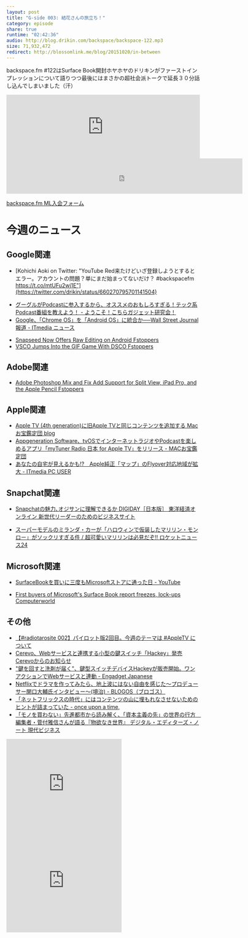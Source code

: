 ```yaml
---
layout: post
title: "G-side 003: 結花さんの旅立ち！"
category: episode
share: true
runtime: "02:42:36"
audio: http://blog.drikin.com/backspace/backspace-122.mp3
size: 71,932,472
redirect: http://blossomlink.me/blog/20151020/in-between
---
```


backspace.fm #122はSurface Book開封ホヤホヤのドリキンがファーストインプレッションについて語りつつ最後にはまさかの超社会派トークで延長３０分話し込んでしまいました（汗）

<iframe width="100%" height="166" scrolling="no" frameborder="no" src="https://w.soundcloud.com/player/?url=https%3A//api.soundcloud.com/tracks/230944512&amp;color=ff5500&amp;auto_play=false&amp;hide_related=false&amp;show_comments=true&amp;show_user=true&amp;show_reposts=false"></iframe>

<iframe src="http://backspace.fm/subscribes.html" width="122%" height="92" scrolling="no" frameborder="0"></iframe>

[backspace.fm ML入会フォーム](http://backspace.us11.list-manage.com/subscribe?u=09c933bd3997c1d16dbed156a&id=84b6529b91)

# 今週のニュース

## Google関連
* [Kohichi Aoki on Twitter: "YouTube Red来たけどいざ登録しようとするとエラー。アカウントの問題？単にまだ始まってないだけ？ #backspacefm https://t.co/mtUFu2wj1E"](https://twitter.com/drikin/status/660270795701141504)
- [グーグルがPodcastに参入するから、オススメのおもしろすぎる！テック系Podcast番組を教えよう！ - ようこそ！こちらガジェット研究会！](http://gadget-jk.hatenablog.com/entry/podcast)
- [Google、「Chrome OS」を「Android OS」に統合か──Wall Street Journal報道 - ITmedia ニュース](http://www.itmedia.co.jp/news/articles/1510/30/news060.html)
* [Snapseed Now Offers Raw Editing on Android  Fstoppers](https://fstoppers.com/apps/snapseed-now-offers-raw-editing-android-95244)
* [VSCO Jumps Into the GIF Game With DSCO  Fstoppers](https://fstoppers.com/apps/vsco-jumps-gif-game-dsco-95441)

## Adobe関連
* [Adobe Photoshop Mix and Fix Add Support for Split View, iPad Pro, and the Apple Pencil  Fstoppers](https://fstoppers.com/animal/adobe-photoshop-mix-and-fix-add-support-split-view-ipad-pro-and-apple-pencil-95545)

## Apple関連
- [Apple TV (4th generation)に旧Apple TVと同じコンテンツを追加する   Macお宝鑑定団 blog](http://www.macotakara.jp/blog/apple_tv/entry-28372.html)
- [Appgeneration Software、tvOSでインターネットラジオやPodcastを楽しめるアプリ「myTuner Radio 日本 for Apple TV」をリリース - MACお宝鑑定団](http://www.macotakara.jp/blog/TVApp/entry-28375.html)
- [あなたの自宅が見えるかも!?　Apple純正「マップ」のFlyover対応地域が拡大 - ITmedia PC USER](http://www.itmedia.co.jp/pcuser/articles/1510/30/news139.html)

## Snapchat関連
* [Snapchatの魅力､オジサンに理解できるか  DIGIDAY［日本版］  東洋経済オンライン  新世代リーダーのためのビジネスサイト](http://toyokeizai.net/articles/-/87167?display=b)
- [スーパーモデルのミランダ・カーが「ハロウィンで仮装したマリリン・モンロー」がソックリすぎる件 / 超可愛いマリリンは必見だぞ!!  ロケットニュース24](http://rocketnews24.com/2015/10/28/656007/)

## Microsoft関連
* [SurfaceBookを買いに三度もMicrosoftストアに通った日 - YouTube](https://www.youtube.com/watch?v=fR0ar5x5Xo8)
- [First buyers of Microsoft&#039;s Surface Book report freezes, lock-ups  Computerworld](http://www.computerworld.com/article/2998961/windows-pcs/first-buyers-of-microsofts-surface-book-report-freezes-lock-ups.html)

## その他
* [【#radiotarosite 002】パイロット版2回目。今週のテーマは #AppleTV について](http://radio.tarosite.net/post/132072474532/radiotarosite-002%E3%83%91%E3%82%A4%E3%83%AD%E3%83%83%E3%83%88%E7%89%882%E5%9B%9E%E7%9B%AE%E4%BB%8A%E9%80%B1%E3%81%AE%E3%83%86%E3%83%BC%E3%83%9E%E3%81%AF-appletv)
* [Cerevo、Webサービスと連携する小型の鍵スイッチ「Hackey」発売  Cerevoからのお知らせ](http://info-blog.cerevo.com/2015/10/28/1498/)
* ["鍵を回すと洗剤が届く"、鍵型スイッチデバイスHackeyが販売開始。ワンアクションでWebサービスと連動 - Engadget Japanese](http://japanese.engadget.com/2015/10/28/hackey-web/)
* [Netflixでドラマを作ってみたら、地上波にはない自由を感じた〜プロデューサー関口大輔氏インタビュー〜(境治) - BLOGOS（ブロゴス）](http://lite.blogos.com/article/141665/)
* [「ネットフリックスの時代」にはコンテンツの山に埋もれなさせないためのヒントが詰まっていた - once upon a time,](http://chezou.hatenablog.com/entry/2015/10/27/092031)
* [「モノを買わない」先進都市から読み解く、「資本主義の先」の世界の行方　編集者・菅付雅信さんが語る『物欲なき世界』  デジタル・エディターズ・ノート  現代ビジネス](http://gendai.ismedia.jp/articles/-/46054)

<iframe src="http://rcm-fe.amazon-adsystem.com/e/cm?t=driftking-22&o=9&p=12&l=bn1&mode=videogames-jp&browse=637394&fc1=000000&lt1=_blank&lc1=3366FF&bg1=FFFFFF&f=ifr" marginwidth="0" marginheight="0" width="300" height="252" border="0" frameborder="0" style="border:none;" scrolling="no"></iframe>
<iframe src="http://rcm-fe.amazon-adsystem.com/e/cm?t=driftking-22&o=9&p=12&l=bn1&mode=computers-jp&browse=2127212290&fc1=000000&lt1=_blank&lc1=3366FF&bg1=FFFFFF&f=ifr" marginwidth="0" marginheight="0" width="300" height="252" border="0" frameborder="0" style="border:none;" scrolling="no"></iframe>

